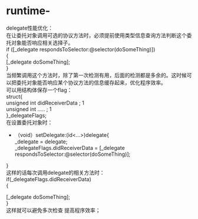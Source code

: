 # runtime-
delegate性能优化：<br> 
在让委托对象调用可选的协议方法时，必须提前使用类型信息查询方法判断这个委托对象能否响应相关选择子。<br> 
if ([_delegate respondsToSelector:@selector(doSomeThing)])<br> 
{<br> 
[_delegate doSomeThing];<br> 
}<br> 
当频繁调用这个方法时，除了第一次检测有用，后面的检测都是多余的。这时候可以把委托对象能否响应某个协议方法的信息缓存起来，优化程序效率。<br> 
可以用结构体保存一个flag：<br> 
struct{<br> 
unsigned int didReceiverData ; 1<br> 
unsigned int ..... ; 1<br> 
}_delegateFlags;<br> 
在设置委托对象时：<br> 
- （void）setDelegate:(id<...>)delegate{<br> 
_delegate = delegate;<br> 
_delegateFlags.didReceiverData = [_delegate respondsToSelector:@selector(doSomeThing)];<br> 

}<br> 
这样的话每次调用delegate的相关方法时：<br> 
if(_delegateFlags.didReceiverData)<br> 
{<br> 

[_delegate doSomeThing];<br> 
}<br> 
这样就可以避免多次检查 提高程序效率；<br> 
